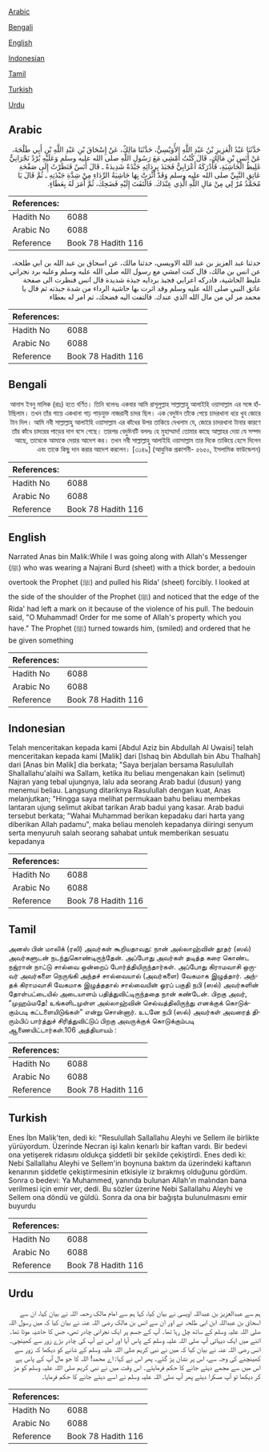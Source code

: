 [Arabic](#arabic)

[Bengali](#bengali)

[English](#english)

[Indonesian](#indonesian)

[Tamil](#tamil)

[Turkish](#turkish)

[Urdu](#urdu)

## Arabic


<div dir="rtl" lang="ar" style={{fontSize:'larger',backgroundColor:'#f8f9fa',padding:20}}>
حَدَّثَنَا عَبْدُ الْعَزِيزِ بْنُ عَبْدِ اللَّهِ الأُوَيْسِيُّ، حَدَّثَنَا مَالِكٌ، عَنْ إِسْحَاقَ بْنِ عَبْدِ اللَّهِ بْنِ أَبِي طَلْحَةَ، عَنْ أَنَسِ بْنِ مَالِكٍ، قَالَ كُنْتُ أَمْشِي مَعَ رَسُولِ اللَّهِ صلى الله عليه وسلم وَعَلَيْهِ بُرْدٌ نَجْرَانِيٌّ غَلِيظُ الْحَاشِيَةِ، فَأَدْرَكَهُ أَعْرَابِيٌّ فَجَبَذَ بِرِدَائِهِ جَبْذَةً شَدِيدَةً ـ قَالَ أَنَسٌ فَنَظَرْتُ إِلَى صَفْحَةِ عَاتِقِ النَّبِيِّ صلى الله عليه وسلم وَقَدْ أَثَّرَتْ بِهَا حَاشِيَةُ الرِّدَاءِ مِنْ شِدَّةِ جَبْذَتِهِ ـ ثُمَّ قَالَ يَا مُحَمَّدُ مُرْ لِي مِنْ مَالِ اللَّهِ الَّذِي عِنْدَكَ‏.‏ فَالْتَفَتَ إِلَيْهِ فَضَحِكَ، ثُمَّ أَمَرَ لَهُ بِعَطَاءٍ‏.‏
</div>
<div style={{backgroundColor:'#f8f9fa',padding:20, marginBottom: 10}}><table> <thead> <tr> <th>References:</th> <th></th> </tr> </thead> <tbody><tr><td>Hadith No</td><td>6088</td></tr><tr><td>Arabic No</td><td>6088</td></tr><tr><td>Reference</td><td>Book 78 Hadith 116</td></tr></tbody></table></div>


<div dir="rtl" lang="ar" style={{fontSize:'larger',backgroundColor:'#f8f9fa',padding:20}}>
حدثنا عبد العزيز بن عبد الله الاويسي، حدثنا مالك، عن اسحاق بن عبد الله بن ابي طلحة، عن انس بن مالك، قال كنت امشي مع رسول الله صلى الله عليه وسلم وعليه برد نجراني غليظ الحاشية، فادركه اعرابي فجبذ بردايه جبذة شديدة قال انس فنظرت الى صفحة عاتق النبي صلى الله عليه وسلم وقد اثرت بها حاشية الرداء من شدة جبذته ثم قال يا محمد مر لي من مال الله الذي عندك. فالتفت اليه فضحك، ثم امر له بعطاء
</div>
<div style={{backgroundColor:'#f8f9fa',padding:20, marginBottom: 10}}><table> <thead> <tr> <th>References:</th> <th></th> </tr> </thead> <tbody><tr><td>Hadith No</td><td>6088</td></tr><tr><td>Arabic No</td><td>6088</td></tr><tr><td>Reference</td><td>Book 78 Hadith 116</td></tr></tbody></table></div>

## Bengali


<div dir="rtl" lang="bn" style={{fontSize:'larger',backgroundColor:'#f8f9fa',padding:20}}>
আনাস ইবনু মালিক (রাঃ) হতে বর্ণিত। তিনি বলেনঃ একবার আমি রাসূলুল্লাহ সাল্লাল্লাহু আলাইহি ওয়াসাল্লাম এর সঙ্গে হাঁটছিলাম। তখন তাঁর গায়ে একখানা গাঢ় পাড়যুক্ত নাজরানী চাদর ছিল। এক বেদুঈন তাঁকে পেয়ে চাদরখানা ধরে খুব জোরে টান দিল। আমি নবী সাল্লাল্লাহু আলাইহি ওয়াসাল্লাম এর কাঁধের উপর তাকিয়ে দেখলাম যে, জোরে চাদরখানা টানার কারণে তাঁর কাঁধে চাদরের পাড়ের দাগ বসে গেছে। তারপর বেদুঈনটি বললঃ হে মুহাম্মাদ! তোমার কাছে আল্লাহর দেয়া যে সম্পদ আছে, তাত্থেকে আমাকে দেয়ার আদেশ কর। তখন নবী সাল্লাল্লাহু আলাইহি ওয়াসাল্লাম তার দিকে তাকিয়ে হেসে দিলেন এবং তাকে কিছু দান করার আদেশ করলেন। [৩১৪৯] (আধুনিক প্রকাশনী- ৫৬৫০, ইসলামিক ফাউন্ডেশন)
</div>
<div style={{backgroundColor:'#f8f9fa',padding:20, marginBottom: 10}}><table> <thead> <tr> <th>References:</th> <th></th> </tr> </thead> <tbody><tr><td>Hadith No</td><td>6088</td></tr><tr><td>Arabic No</td><td>6088</td></tr><tr><td>Reference</td><td>Book 78 Hadith 116</td></tr></tbody></table></div>

## English


<div dir="ltr" lang="en" style={{fontSize:'larger',backgroundColor:'#f8f9fa',padding:20}}>
Narrated Anas bin Malik:While I was going along with Allah's Messenger (ﷺ) who was wearing a Najrani Burd (sheet) with a thick border, a bedouin overtook the Prophet (ﷺ) and pulled his Rida' (sheet) forcibly. I looked at the side of the shoulder of the Prophet (ﷺ) and noticed that the edge of the Rida' had left a mark on it because of the violence of his pull. The bedouin said, "O Muhammad! Order for me some of Allah's property which you have." The Prophet (ﷺ) turned towards him, (smiled) and ordered that he be given something
</div>
<div style={{backgroundColor:'#f8f9fa',padding:20, marginBottom: 10}}><table> <thead> <tr> <th>References:</th> <th></th> </tr> </thead> <tbody><tr><td>Hadith No</td><td>6088</td></tr><tr><td>Arabic No</td><td>6088</td></tr><tr><td>Reference</td><td>Book 78 Hadith 116</td></tr></tbody></table></div>

## Indonesian


<div dir="ltr" lang="id" style={{fontSize:'larger',backgroundColor:'#f8f9fa',padding:20}}>
Telah menceritakan kepada kami [Abdul Aziz bin Abdullah Al Uwaisi] telah menceritakan kepada kami [Malik] dari [Ishaq bin Abdullah bin Abu Thalhah] dari [Anas bin Malik] dia berkata; "Saya berjalan bersama Rasulullah Shallallahu'alaihi wa Sallam, ketika itu beliau mengenakan kain (selimut) Najran yang tebal ujungnya, lalu ada seorang Arab badui (dusun) yang menemui beliau. Langsung ditariknya Rasulullah dengan kuat, Anas melanjutkan; "Hingga saya melihat permukaan bahu beliau membekas lantaran ujung selimut akibat tarikan Arab badui yang kasar. Arab badui tersebut berkata; "Wahai Muhammad berikan kepadaku dari harta yang diberikan Allah padamu", maka beliau menoleh kepadanya diiringi senyum serta menyuruh salah seorang sahabat untuk memberikan sesuatu kepadanya
</div>
<div style={{backgroundColor:'#f8f9fa',padding:20, marginBottom: 10}}><table> <thead> <tr> <th>References:</th> <th></th> </tr> </thead> <tbody><tr><td>Hadith No</td><td>6088</td></tr><tr><td>Arabic No</td><td>6088</td></tr><tr><td>Reference</td><td>Book 78 Hadith 116</td></tr></tbody></table></div>

## Tamil


<div dir="ltr" lang="ta" style={{fontSize:'larger',backgroundColor:'#f8f9fa',padding:20}}>
அனஸ் பின் மாலிக் (ரலி) அவர்கள் கூறியதாவது: நான் அல்லாஹ்வின் தூதர் (ஸல்) அவர்களுடன் நடந்துகொண்டிருந்தேன். அப்போது அவர்கள் தடித்த கரை கொண்ட நஜ்ரான் நாட்டு சால்வை ஒன்றைப் போர்த்தியிருந்தார்கள். அப்போது கிராமவாசி ஒருவர் அவர்களை நெருங்கி அந்தச் சால்வையால் (அவர்களை) வேகமாக இழுத்தார். அந்தக் கிராமவாசி வேகமாக இழுத்ததால் சால்வையின் ஓரப் பகுதி நபி (ஸல்) அவர்களின் தோள்பட்டையில் அடையாளம் பதித்துவிட்டிருந்ததை நான் கண்டேன். பிறகு அவர், “முஹம்மதே! உங்களிடமுள்ள அல்லாஹ்வின் செல்வத்திலிருந்து எனக்குக் கொடுக்கும்படி கட்டளையிடுங்கள்” என்று சொன்னார். உடனே நபி (ஸல்) அவர்கள் அவரைத் திரும்பிப் பார்த்துச் சிரித்துவிட்டுப் பிறகு அவருக்குக் கொடுக்கும்படி ஆணையிட்டார்கள்.106 அத்தியாயம் :
</div>
<div style={{backgroundColor:'#f8f9fa',padding:20, marginBottom: 10}}><table> <thead> <tr> <th>References:</th> <th></th> </tr> </thead> <tbody><tr><td>Hadith No</td><td>6088</td></tr><tr><td>Arabic No</td><td>6088</td></tr><tr><td>Reference</td><td>Book 78 Hadith 116</td></tr></tbody></table></div>

## Turkish


<div dir="ltr" lang="tr" style={{fontSize:'larger',backgroundColor:'#f8f9fa',padding:20}}>
Enes İbn Malik'ten, dedi ki: "Resulullah Sallallahu Aleyhi ve Sellem ile birlikte yürüyordum. Üzerinde Necran işi kalın kenarlı bir kaftan vardı. Bir bedevi ona yetişerek ridasını oldukça şiddetli bir şekilde çekiştirdi. Enes dedi ki: Nebi Sallallahu Aleyhi ve Sellem'in boynuna baktım da üzerindeki kaftanın kenarının şiddetle çekiştirmesinin etkisiyle iz bırakmış olduğunu gördüm. Sonra o bedevi: Ya Muhammed, yanında bulunan Allah'ın malından bana verilmesi için emir ver, dedi. Bu sözler üzerine Nebi Sallallahu Aleyhi ve Sellem ona döndü ve güldü. Sonra da ona bir bağışta bulunulmasını emir buyurdu
</div>
<div style={{backgroundColor:'#f8f9fa',padding:20, marginBottom: 10}}><table> <thead> <tr> <th>References:</th> <th></th> </tr> </thead> <tbody><tr><td>Hadith No</td><td>6088</td></tr><tr><td>Arabic No</td><td>6088</td></tr><tr><td>Reference</td><td>Book 78 Hadith 116</td></tr></tbody></table></div>

## Urdu


<div dir="rtl" lang="ur" style={{fontSize:'larger',backgroundColor:'#f8f9fa',padding:20}}>
ہم سے عبدالعزیز بن عبداللہ اویسی نے بیان کیا، کہا ہم سے امام مالک رحمہ اللہ نے بیان کیا، ان سے اسحاق بن عبداللہ ابن ابی طلحہ نے اور ان سے انس بن مالک رضی اللہ عنہ نے بیان کیا کہ میں رسول اللہ صلی اللہ علیہ وسلم کے ساتھ چل رہا تھا۔ آپ کے جسم پر ایک نجرانی چادر تھی، جس کا حاشیہ موٹا تھا۔ اتنے میں ایک دیہاتی آپ صلی اللہ علیہ وسلم کے پاس آیا اور اس نے آپ کی چادر بڑے زور سے کھینچی۔ انس رضی اللہ عنہ نے بیان کیا کہ میں نے نبی کریم صلی اللہ علیہ وسلم کے شانے کو دیکھا کہ زور سے کھینچنے کی وجہ سے، اس پر نشان پڑ گئے۔ پھر اس نے کہا: اے محمد! اللہ کا جو مال آپ کے پاس ہے اس میں سے مجھے دیئے جانے کا حکم فرمایئے۔ اس وقت میں نے نبی کریم صلی اللہ علیہ وسلم کو مڑ کر دیکھا تو آپ مسکرا دیئے پھر آپ صلی اللہ علیہ وسلم نے اسے دیئے جانے کا حکم فرمایا۔
</div>
<div style={{backgroundColor:'#f8f9fa',padding:20, marginBottom: 10}}><table> <thead> <tr> <th>References:</th> <th></th> </tr> </thead> <tbody><tr><td>Hadith No</td><td>6088</td></tr><tr><td>Arabic No</td><td>6088</td></tr><tr><td>Reference</td><td>Book 78 Hadith 116</td></tr></tbody></table></div>